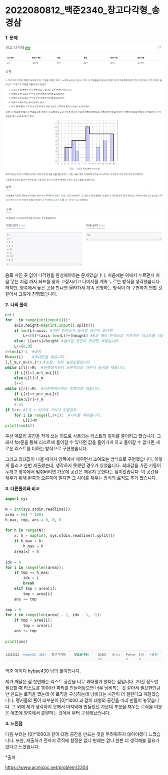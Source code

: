# 2022080812_백준2340_창고다각형_송경삼

**1. 문제**

![2022-08-12-14-43-24-image.png](20220812_백준2304_창고다각형_assets/50046c98c9ee2825bea355d41b250ce18794bf7d.png)

![2022-08-12-14-43-45-image.png](20220812_백준2304_창고다각형_assets/6cebce1d050e4b30f394b62b19086b0daacdaf95.png)

움푹 파인 곳 없이 다각형을 완성해야하는 문제였습니다. 처음에는 위에서 누르면서 처음 닿는 지점 까지 좌표를 찾아 고정시키고 나머지를 계속 누르는 방식을 생각했습니다. 하지만, 양쪽에서 높은 곳을 만나면 올라가서 계속 진행하는 방식이 더 구현하기 편할 것 같아서 그렇게 진행했습니다.



**2. 나의 풀이**

```python
L=[]
for _ in range(int(input())):
    axis,height=map(int,input().split())
    if len(L)<axis: #이번 인덱스가 들어갈 공간이 없다면
        L+=[0]*(axis-len(L))+[height] #0과 해당 인덱스로 이루어진 리스트를 더합니다
    else: L[axis]=height #들어갈 공간이 있다면 껴넣습니다.
    L+=[0,0]
r=len(L)-1  #끝항
M=max(L)    #최대값을 찾습니다.
l,l_m,r_m=(0,)*3 #초항, 좌우 높은값들입니다
while L[l]!=M:  #왼쪽에서부터 오른쪽으로 가면서 높이를 채웁니다.
    if L[l]>l_m:l_m=L[l]
    else:L[l]=l_m
    l+=1
while L[r]!=M:  #오른쪽에서부터 왼쪽으로 채웁니다.
    if L[r]>r_m:r_m=L[r]
    else:L[r]=r_m
    r-=1
if l<r: #l과 r 사이에 거리가 있을경우
    for i in range(l,r+1):  #사이를 채워줍니다.
        L[i]=M
print(sum(L))
```

우선 메모리 공간을 적게 쓰는 의도로 사용되는 리스트의 길이를 줄이려고 했습니다. 그래서 for문을 통해 리스트에 들어갈 수 있다면 값을 들어가게 하고 들어갈 수 없다면 새로운 리스트를 더하는 방식으로 구현했습니다.

그리고 최대값이 나올 때까지 양쪽에서 채우면서 조여오는 방식으로 구현했습니다. 이렇게 돌리고 한번 제출했는데, 생각하지 못했던 경우가 있었습니다. 최대값을 가진 기둥이 두개고 양쪽에서 멈춰버리면 가운데 공간은 채우지 못한다는 점이었습니다. 이 공간을 채우기 위해 왼쪽과 오른쪽이 멀다면 그 사이를 채우는 방식의 로직도 추가 했습니다. 



**3. 다른풀이와 비교**

```python
import sys

N = int(sys.stdin.readline())
area = [0] * 1001
h_max, tmp, ans = 0, 0, 0

for n in range(N):
    x, h = map(int, sys.stdin.readline().split())
    if h_max < h:
        h_max = h
    area[x] = h

idx = 0
for i in range(len(area)):
    if tmp == h_max:
        idx = i
        break
    elif tmp < area[i]:
        tmp = area[i]
    ans += tmp

tmp = 0
for i in range(len(area) - 1, idx - 1, -1):
    if tmp < area[i]:
        tmp = area[i]
    ans += tmp

print(ans)
```

![2022-08-12-14-38-44-image.png](20220812_백준2304_창고다각형_assets/4f8f4c9f5d27f8aacd85fdc5d84dd8ebdf6c708f.png)

백준 아이디 [hybae430](https://www.acmicpc.net/user/hybae430) 님의 풀이입니다.

제가 깨달은 점 첫번째는 리스트 공간을 너무 과대평가 했다는 점입니다. 20칸 정도만 필요할 때 리스트를 1000칸 짜리를 만들어놓으면 너무 낭비되는 것 같아서 필요한만큼만 만드는 로직을 짰는데 이 로직을 구성하는데 낭비되는 시간이 더 걸린다고 깨달았습니다. 랭커들의 풀이 대부분이 [0]\*1000 과 같이 대형의 공간을 미리 만들어 놓았습니다. 그 외에 제가 생각하지 못해서 마지막에 만들었던 가운데 부분을 채우는 로직을 이분은 애초에 양쪽에서 출발하는 것에서 부터 구성해놨습니다.



**4. 느낀점**

다음 부터는 [0]\*1000과 같이 대형 공간을 만드는 것을 두려워하지 않아야겠다 느꼈습니다. 또한, 제출하기 전까지 로직에 함정은 없나 반례는 없나 한번 더 생각해볼 필요가 있다고 느꼈습니다.



*출처

https://www.acmicpc.net/problem/2304
